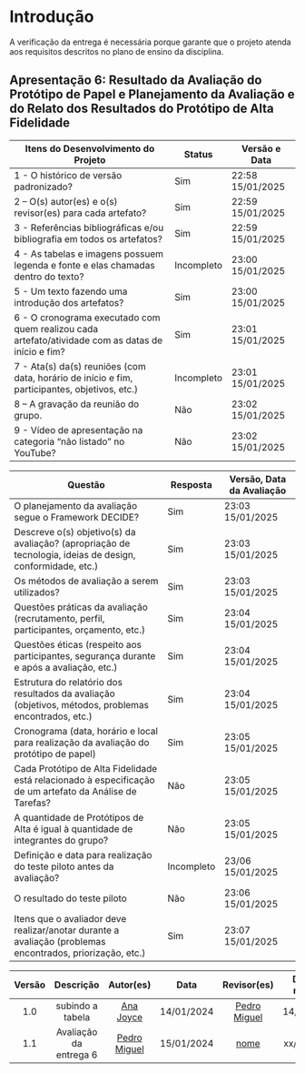 # Introdução

A verificação da entrega é necessária porque garante que o projeto atenda aos requisitos descritos no plano de ensino da disciplina.

## Apresentação 6: Resultado da Avaliação do Protótipo de Papel e Planejamento da Avaliação e do Relato dos Resultados do Protótipo de Alta Fidelidade

| Itens do Desenvolvimento do Projeto                                                                  | Status        | Versão e Data               |
| ---------------------------------------------------------------------------------------------------- | ------------- | --------------------------- |
| 1 - O histórico de versão padronizado?                                                               |Sim | 22:58 15/01/2025 |
| 2 – O(s) autor(es) e o(s) revisor(es) para cada artefato?                                            | Sim | 22:59 15/01/2025 |
| 3 - Referências bibliográficas e/ou bibliografia em todos os artefatos?                              | Sim | 22:59 15/01/2025  |
| 4 - As tabelas e imagens possuem legenda e fonte e elas chamadas dentro do texto?                    | Incompleto | 23:00 15/01/2025     |
| 5 - Um texto fazendo uma introdução dos artefatos?                                                   | Sim | 23:00 15/01/2025 |
| 6 - O cronograma executado com quem realizou cada artefato/atividade com as datas de início e fim?   | Sim | 23:01 15/01/2025 |
| 7 - Ata(s) da(s) reuniões (com data, horário de início e fim, participantes, objetivos, etc.)        | Incompleto | 23:01 15/01/2025 |
| 8 – A gravação da reunião do grupo.                                                                  | Não | 23:02 15/01/2025 |
| 9 - Vídeo de apresentação na categoria “não listado” no YouTube?                                     | Não | 23:02 15/01/2025 |

| Questão                                                                                                        | Resposta     | Versão, Data da Avaliação |
| -------------------------------------------------------------------------------------------------------------- | ------------ |--------------------------------- |
| O planejamento da avaliação segue o Framework DECIDE?                                                          | Sim | 23:03 15/01/2025 |
| Descreve o(s) objetivo(s) da avaliação? (apropriação de tecnologia, ideias de design, conformidade, etc.)      | Sim | 23:03 15/01/2025  |
| Os métodos de avaliação a serem utilizados?                                                                    | Sim | 23:03 15/01/2025 |
| Questões práticas da avaliação (recrutamento, perfil, participantes, orçamento, etc.)                          | Sim | 23:04 15/01/2025 |
| Questões éticas (respeito aos participantes, segurança durante e após a avaliação, etc.)                       | Sim | 23:04  15/01/2025 |
| Estrutura do relatório dos resultados da avaliação (objetivos, métodos, problemas encontrados, etc.)           | Sim | 23:04 15/01/2025 |
| Cronograma (data, horário e local para realização da avaliação do protótipo de papel)                          | Sim | 23:05 15/01/2025 |
| Cada Protótipo de Alta Fidelidade está relacionado à especificação de um artefato da Análise de Tarefas?        | Não | 23:05 15/01/2025 |
| A quantidade de Protótipos de Alta é igual à quantidade de integrantes do grupo?                               | Não | 23:05 15/01/2025 |
| Definição e data para realização do teste piloto antes da avaliação?                                           | Incompleto | 23/06 15/01/2025 |
| O resultado do teste piloto                                                                                    | Não | 23:06 15/01/2025 |
| Itens que o avaliador deve realizar/anotar durante a avaliação (problemas encontrados, priorização, etc.)      | Sim | 23:07 15/01/2025 |

| Versão |                 Descrição                 |                     Autor(es)                     |    Data    |                     Revisor(es)                     | Data de revisão |
| :----: | :--------------------------------------: | :-----------------------------------------------: | :--------: | :-------------------------------------------------: | :-------------: |
|  1.0   |            subindo a tabela           | [Ana Joyce](https://github.com/anajoyceamorim)     | 14/01/2024 | [Pedro Miguel](https://github.com/pedroMADBR) |  14/01/2024  |
|  1.1   |      Avaliação da entrega 6       | [Pedro Miguel](https://github.com/pedroMADBR)  | 15/01/2024 | [nome](https://github.com/nome) |  xx/01/2024  |
